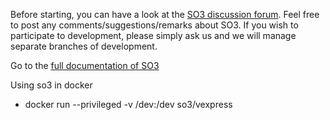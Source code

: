 
Before starting, you can have a look at the [SO3 discussion forum](https://discourse.heig-vd.ch/c/so3).
Feel free to post any comments/suggestions/remarks about SO3. If you wish to participate to development, please simply ask us and we will manage separate branches of development. 

Go to the [full documentation of SO3](https://smartobject.gitlab.io/so3)


Using so3 in docker

- docker run --privileged -v /dev:/dev so3/vexpress
